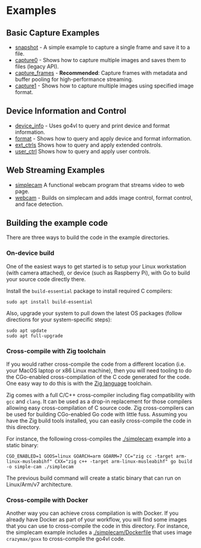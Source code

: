 # Examples

## Basic Capture Examples

* [snapshot](./snapshot/) - A simple example to capture a single frame and save it to a file.
* [capture0](./capture0) - Shows how to capture multiple images and saves them to files (legacy API).
* [capture_frames](./capture_frames) - **Recommended**: Capture frames with metadata and buffer pooling for high-performance streaming.
* [capture1](./capture1) - Shows how to capture multiple images using specified image format.

## Device Information and Control

* [device_info](./device_info) - Uses go4vl to query and print device and format information.
* [format](./format) - Shows how to query and apply device and format information.
* [ext_ctrls](./ext_ctrls/) Shows how to query and apply extended controls.
* [user_ctrl](./user_ctrl/) Shows how to query and apply user controls.

## Web Streaming Examples

* [simplecam](./simplecam/) A functional webcam program that streams video to web page.
* [webcam](./webcam) - Builds on simplecam and adds image control, format control, and face detection.

## Building the example code

There are three ways to build the code in the example directories.

### On-device build
One of the easiest ways to get started is to setup your Linux workstation (with camera attached), or device (such as Raspberry Pi), with Go to build your source code directly there.

Install the `build-essential` package to install required C compilers:
```shell
sudo apt install build-essential
```
Also, upgrade your system to pull down the latest OS packages (follow directions for your system-specific steps):

```
sudo apt update
sudo apt full-upgrade
```

### Cross-compile with Zig toolchain
If you would rather cross-compile the code from a different location (i.e. your MacOS laptop or x86 Linux machine), then
you will need tooling to do the CGo-enabled cross-compilation of the C code generated for the code.  One easy way to do this is with the [Zig language](https://ziglang.org/) toolchain.

Zig comes with a full C/C++ cross-compiler including flag compatibility with `gcc` and `clang`. It can be used as a drop-in replacement for those compilers allowing easy cross-compilation of C source code. Zig cross-compilers can be used for building CGo-enabled Go code with little fuss. Assuming you have the Zig build tools installed, you can easily cross-compile the code in this directory.

For instance, the following cross-compiles the [./simplecam](./simplecam/) example into a static binary:

```
CGO_ENABLED=1 GOOS=linux GOARCH=arm GOARM=7 CC="zig cc -target arm-linux-musleabihf" CXX="zig c++ -target arm-linux-musleabihf" go build -o simple-cam ./simplecam
```

The previous build command will create a static binary that can run on Linux/Arm/v7 architecture.

### Cross-compile with Docker
Another way you can achieve cross compilation is with Docker. If you already have Docker as part of your workflow, you will find some images that you can use to cross-compile the code in this directory. For instance, the simplecam example includes a [./simplecam/Dockerfile](./simplecam/Dockerfile) that uses image `crazymax/goxx` to cross-compile the go4vl code.